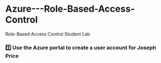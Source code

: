 # Azure---Role-Based-Access-Control
Role-Based Access Control Student Lab
### 1️⃣ **Use the Azure portal to create a user account for Joseph Price**
